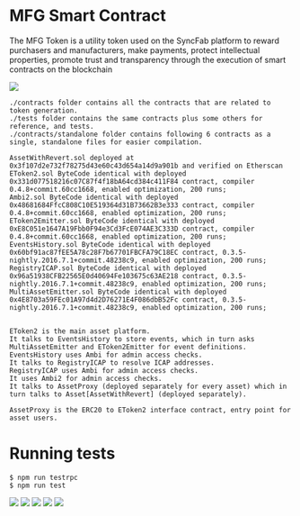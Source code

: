 # MFG Smart Contract
The MFG Token is a utility token used on the SyncFab platform to reward purchasers and manufacturers, make payments, protect intellectual properties, promote trust and transparency through the execution of smart contracts on the blockchain

![](https://i.imgur.com/atJ8w8a.png)

```
./contracts folder contains all the contracts that are related to token generation.
./tests folder contains the same contracts plus some others for reference, and tests.
./contracts/standalone folder contains following 6 contracts as a single, standalone files for easier compilation.

AssetWithRevert.sol deployed at 0x3f107d2e732f78275d43e60c43d654a14d9a901b and verified on Etherscan
EToken2.sol ByteCode identical with deployed 0x331d077518216c07C87f4f18bA64cd384c411F84 contract, compiler 0.4.8+commit.60cc1668, enabled optimization, 200 runs;
Ambi2.sol ByteCode identical with deployed 0x48681684FfcC808C10E519364d31B73662B3e333 contract, compiler 0.4.8+commit.60cc1668, enabled optimization, 200 runs;
EToken2Emitter.sol ByteCode identical with deployed 0xE8C051e1647A19Fbb0F94e3Cd3FcE074AE3C333D contract, compiler 0.4.8+commit.60cc1668, enabled optimization, 200 runs;
EventsHistory.sol ByteCode identical with deployed 0x60bf91ac87fEE5A78c28F7b67701FBCFA79C18EC contract, 0.3.5-nightly.2016.7.1+commit.48238c9, enabled optimization, 200 runs;
RegistryICAP.sol ByteCode identical with deployed 0x96a51938CFB22565E0d40694Fe103675c63AE218 contract, 0.3.5-nightly.2016.7.1+commit.48238c9, enabled optimization, 200 runs;
MultiAssetEmitter.sol ByteCode identical with deployed 0x4E8703a59FEc01A97d4d2D76271E4F086dbB52Fc contract, 0.3.5-nightly.2016.7.1+commit.48238c9, enabled optimization, 200 runs;


EToken2 is the main asset platform.
It talks to EventsHistory to store events, which in turn asks MultiAssetEmitter and EToken2Emitter for event definitions.
EventsHistory uses Ambi for admin access checks.
It talks to RegistryICAP to resolve ICAP addresses.
RegistryICAP uses Ambi for admin access checks.
It uses Ambi2 for admin access checks.
It talks to AssetProxy (deployed separately for every asset) which in turn talks to Asset[AssetWithRevert] (deployed separately).

AssetProxy is the ERC20 to EToken2 interface contract, entry point for asset users.
```


# Running tests

```
$ npm run testrpc
$ npm run test
```

![](https://image.prntscr.com/image/sGG79jOMTFmWdkCvrbqsIA.png)
![](https://image.prntscr.com/image/O3q5RS4ZScyn1xlgV6rEPQ.png)
![](https://image.prntscr.com/image/wlLHucRYRAK1eichSKgjTg.png)
![](https://image.prntscr.com/image/zPgcDc5mRJaEMK3u8LhbDw.png)
![](https://image.prntscr.com/image/0yeIsCO4T_2pF_NQsSGwfQ.png)
